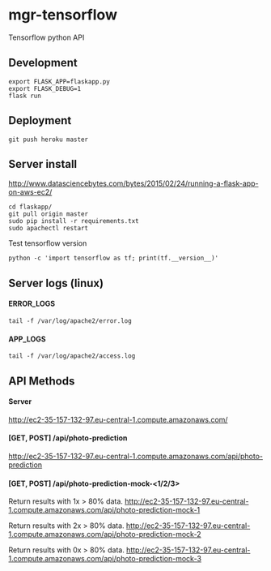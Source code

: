 # mgr-tensorflow
Tensorflow python API

## Development
```
export FLASK_APP=flaskapp.py
export FLASK_DEBUG=1
flask run
```

## Deployment
```
git push heroku master
```

## Server install
http://www.datasciencebytes.com/bytes/2015/02/24/running-a-flask-app-on-aws-ec2/
```
cd flaskapp/
git pull origin master
sudo pip install -r requirements.txt
sudo apachectl restart
```

Test tensorflow version
```
python -c 'import tensorflow as tf; print(tf.__version__)'
```

## Server logs (linux)
#### ERROR_LOGS
```
tail -f /var/log/apache2/error.log
```

#### APP_LOGS
```
tail -f /var/log/apache2/access.log
```

## API Methods
#### Server
http://ec2-35-157-132-97.eu-central-1.compute.amazonaws.com/

#### [GET, POST] /api/photo-prediction
http://ec2-35-157-132-97.eu-central-1.compute.amazonaws.com/api/photo-prediction

#### [GET, POST] /api/photo-prediction-mock-<1/2/3>
Return results with 1x > 80% data.
http://ec2-35-157-132-97.eu-central-1.compute.amazonaws.com/api/photo-prediction-mock-1

Return results with 2x > 80% data.
http://ec2-35-157-132-97.eu-central-1.compute.amazonaws.com/api/photo-prediction-mock-2

Return results with 0x > 80% data.
http://ec2-35-157-132-97.eu-central-1.compute.amazonaws.com/api/photo-prediction-mock-3